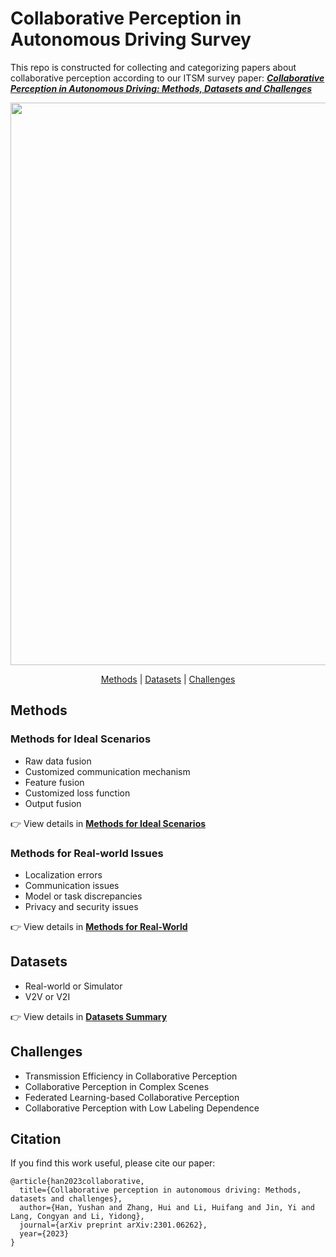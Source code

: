 #  Collaborative Perception in Autonomous Driving Survey

This repo is constructed for collecting and categorizing papers about collaborative perception according to our ITSM survey paper: 
[***Collaborative Perception in Autonomous Driving: Methods, Datasets and Challenges***](https://arxiv.org/abs/2301.06262)

<p align="center">
<img src="Figures/overview.png" width="900" alt="">
</p>

<div align="center">
<p align="center">
<a href="#methods">Methods</a> |
<a href="#datasets">Datasets</a> |
<a href="#challenges">Challenges</a>
</p>
</div>




## Methods
### Methods for Ideal Scenarios
- Raw data fusion
- Customized communication mechanism
- Feature fusion
- Customized loss function
- Output fusion

👉 View details in [**Methods for Ideal Scenarios**](ideal_scenarios_methods.md)

### Methods for Real-world Issues
- Localization errors
- Communication issues
- Model or task discrepancies
- Privacy and security issues

👉 View details in [**Methods for Real-World**](real_world_methods.md)


## Datasets
- Real-world or Simulator
- V2V or V2I 

👉 View details in [**Datasets Summary**](dataset_summary.md)

## Challenges
- Transmission Efficiency in Collaborative Perception
- Collaborative Perception in Complex Scenes
- Federated Learning-based Collaborative Perception
- Collaborative Perception with Low Labeling Dependence


## Citation
If you find this work useful, please cite our paper:
```
@article{han2023collaborative,
  title={Collaborative perception in autonomous driving: Methods, datasets and challenges},
  author={Han, Yushan and Zhang, Hui and Li, Huifang and Jin, Yi and Lang, Congyan and Li, Yidong},
  journal={arXiv preprint arXiv:2301.06262},
  year={2023}
}
```

